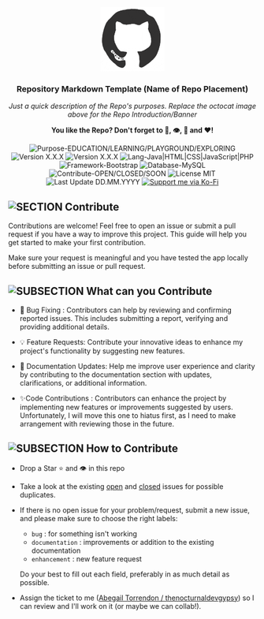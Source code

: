 <p align="center"><img src="/md_assets/octocat.gif" alt="Logo" width="130" height="130"></p>
<h3 align="center">Repository Markdown Template (Name of Repo Placement)</h3>
<p align="center"><em>Just a quick description of the Repo's purposes. Replace the octocat image above for the Repo Introduction/Banner</em></p>
<p align="center"><strong>You like the Repo? Don't forget to 🌟, 👁️, 🔱 and ❤️!</strong></p>
<p align="center">
   <img src="https://img.shields.io/badge/Purpose-EDUCATION/LEARNING/PLAYGROUND/EXPLORING-%2300416a?logoColor=white&labelColor=%2300416a&color=%2324292e&textColor=white" alt="Purpose-EDUCATION/LEARNING/PLAYGROUND/EXPLORING">
   <img src="https://img.shields.io/badge/OPEN%20SOURCE/FREE-YES/NO-%2300416a?logoColor=white&labelColor=%2300416a&color=%2324292e&textColor=white" alt="Version X.X.X">
   <img src="https://img.shields.io/badge/Version-X.X.X-%2300416a?logoColor=white&labelColor=%2300416a&color=%2324292e&textColor=white" alt="Version X.X.X">
   <img src="https://img.shields.io/badge/Lang-Java%20|%20HTML%20|%20CSS%20|%20JavaScript%20|%20PHP-%2300416a?logoColor=white&labelColor=%2300416a&color=%2324292e&textColor=white" alt="Lang-Java|HTML|CSS|JavaScript|PHP">
   <img src="https://img.shields.io/badge/Framework-Bootstrap-%2300416a?logoColor=white&labelColor=%2300416a&color=%2324292e&textColor=white" alt="Framework-Bootstrap">
   <img src="https://img.shields.io/badge/Database-MySQL-%2300416a?logoColor=white&labelColor=%2300416a&color=%2324292e&textColor=white" alt="Database-MySQL">
   <img src="https://img.shields.io/badge/Contribute-OPEN/CLOSED/SOON-%2300416a?logoColor=white&labelColor=%2300416a&color=%2324292e&textColor=white" alt="Contribute-OPEN/CLOSED/SOON">
   <img src="https://img.shields.io/badge/License-MIT-%2300416a?logoColor=white&labelColor=%2300416a&color=%2324292e&textColor=white" alt="License MIT">
   <img src="https://img.shields.io/badge/Last%20Update-DD.MM.YYYY-%2300416a?logoColor=white&labelColor=%2300416a&color=%2324292e&textColor=white" alt="Last Update DD.MM.YYYY">
   <a href="https://ko-fi.com/thenocturnaldevgypsy">
      <img src="https://img.shields.io/badge/Support%20me%20via%20Ko--Fi-%2300416a?logo=ko-fi&logoColor=white&color=%2300416a&textColor=white" alt="Support me via Ko-Fi">
   </a>
</p>

## ![SECTION Contribute](https://custom-icon-badges.demolab.com/badge/-Contribute-2471AE?logo=code-of-conduct&logoColor=white&labelColor=2471AE)

Contributions are welcome! Feel free to open an issue or submit a pull request if you have a way to improve this project. This guide will help you get started to make your first contribution.

Make sure your request is meaningful and you have tested the app locally before submitting an issue or pull request.

## ![SUBSECTION What can you Contribute](https://custom-icon-badges.demolab.com/badge/-What%20you%20can%20Contribute-24292e?logo=people&logoColor=white&labelColor=00416a)

- 🐞 Bug Fixing : Contributors can help by reviewing and confirming reported issues. This includes submitting a report, verifying and providing additional details.

- 💡 Feature Requests: Contribute your innovative ideas to enhance my project's functionality by suggesting new features.

- 📝 Documentation Updates: Help me improve user experience and clarity by contributing to the documentation section with updates, clarifications, or additional information.

- ✨Code Contributions : Contributors can enhance the project by implementing new features or improvements suggested by users. Unfortunately, I will move this one to hiatus first, as I need to make arrangement with reviewing those in the future.

## ![SUBSECTION How to Contribute](https://custom-icon-badges.demolab.com/badge/-How%20to%20Contribute-24292e?logo=people&logoColor=white&labelColor=00416a)

- Drop a Star ⭐ and 👁️ in this repo
- Take a look at the existing [open](https://github.com/thenocturnaldevgypsy-io/REPO-NAME/issues?q=is%3Aopen+is%3Aissue) and [closed](https://github.com/thenocturnaldevgypsy-io/REPO-NAME/issues?q=is%3Aissue+is%3Aclosed) issues for possible duplicates.
- If there is no open issue for your problem/request, submit a new issue, and please make sure to choose the right labels:
   - `bug` : for something isn't working
   - `documentation` : improvements or addition to the existing documentation
   - `enhancement` : new feature request
   
   Do your best to fill out each field, preferably in as much detail as possible.
- Assign the ticket to me ([Abegail Torrendon / thenocturnaldevgypsy](https://github.com/thenocturnaldevgypsy-io)) so I can review and I'll work on it (or maybe we can collab!).
